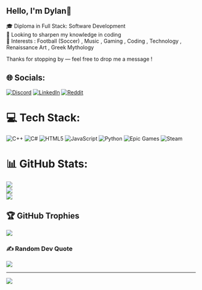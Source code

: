 ## Hello, I'm Dylan👋

🎓 Diploma in Full Stack: Software Development<br/>
🧠 Looking to sharpen my knowledge in coding<br/>
👀 Interests : Football (Soccer) , Music , Gaming , Coding , Technology , Renaissance Art , Greek Mythology<br/>
  
Thanks for stopping by — feel free to drop me a message !<br/>

## 🌐 Socials:
[![Discord](https://img.shields.io/badge/Discord-%237289DA.svg?logo=discord&logoColor=white)](http://www.discordapp.com/users/660692418479521813) [![LinkedIn](https://img.shields.io/badge/LinkedIn-%230077B5.svg?logo=linkedin&logoColor=white)](https://linkedin.com/in/dylan-davids-931873238) [![Reddit](https://img.shields.io/badge/Reddit-%23FF4500.svg?logo=Reddit&logoColor=white)](https://reddit.com/user/dylanXdylan) 

# 💻 Tech Stack:
![C++](https://img.shields.io/badge/c++-%2300599C.svg?style=for-the-badge&logo=c%2B%2B&logoColor=white) ![C#](https://img.shields.io/badge/c%23-%23239120.svg?style=for-the-badge&logo=csharp&logoColor=white) ![HTML5](https://img.shields.io/badge/html5-%23E34F26.svg?style=for-the-badge&logo=html5&logoColor=white) ![JavaScript](https://img.shields.io/badge/javascript-%23323330.svg?style=for-the-badge&logo=javascript&logoColor=%23F7DF1E) ![Python](https://img.shields.io/badge/python-3670A0?style=for-the-badge&logo=python&logoColor=ffdd54) ![Epic Games](https://img.shields.io/badge/epicgames-%23313131.svg?style=for-the-badge&logo=epicgames&logoColor=white) ![Steam](https://img.shields.io/badge/steam-%23000000.svg?style=for-the-badge&logo=steam&logoColor=white)
# 📊 GitHub Stats:
![](https://github-readme-stats.vercel.app/api?username=dylxnos&theme=merko&hide_border=false&include_all_commits=false&count_private=false)<br/>
![](https://nirzak-streak-stats.vercel.app/?user=dylxnos&theme=merko&hide_border=false)<br/>
![](https://github-readme-stats.vercel.app/api/top-langs/?username=dylxnos&theme=merko&hide_border=false&include_all_commits=false&count_private=false&layout=compact)

## 🏆 GitHub Trophies
![](https://github-profile-trophy.vercel.app/?username=dylxnos&theme=neon&no-frame=false&no-bg=true&margin-w=4)

### ✍️ Random Dev Quote
![](https://quotes-github-readme.vercel.app/api?type=horizontal&theme=tokyonight)

---
[![](https://visitcount.itsvg.in/api?id=dylxnos&icon=6&color=4)](https://visitcount.itsvg.in)

<!-- Proudly created with GPRM ( https://gprm.itsvg.in ) -->
